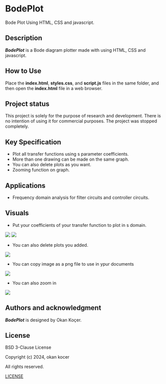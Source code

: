 # BodePlot
Bode Plot Using HTML, CSS and javascript.

## Description

***BodePlot*** is a Bode diagram plotter made with using HTML, CSS and javascript.

## How to Use

Place the **index.html**, **styles.css**, and **script.js** files in the same folder, and then open the **index.html** file in a web browser.

## Project status

  This project is solely for the purpose of research and development. There is no intention of using it for commercial purposes. The project was stopped completely.  

## Key Specification

- Plot all transfer functions using s parameter coefficients.
- More than one drawing can be made on the same graph.
- You can also delete plots as you want.
- Zooming function on graph.
 
## Applications

- Frequency domain analysis for filter circuits and controller circuits.
	
## Visuals

- Put your coefficients of your transfer function to plot  in s domain.
  
![](https://github.com/user-attachments/assets/1a2f4fb1-62cd-431c-9086-5bb586ecc12a)
![](https://github.com/user-attachments/assets/a4ebc1e2-dabf-44b9-8363-b5ec5a159f3f)

- You can also delete plots you added.
  
![](https://github.com/user-attachments/assets/4ba13dcd-6259-4324-9ef6-8b19c7571161)

- You can copy image as a png file to use in ypur documents

![](https://github.com/user-attachments/assets/57fdb59b-66eb-49bd-aba2-903c873aa07e)

- You can also zoom in

![](https://github.com/user-attachments/assets/37d48118-728b-4b19-8dac-4bde59aea385)	

## Authors and acknowledgment

***BodePlot*** is designed by Okan Koçer.

## License
	
BSD 3-Clause License
	
Copyright (c) 2024, okan kocer
	
All rights reserved.
	
[LICENSE](LICENSE)
